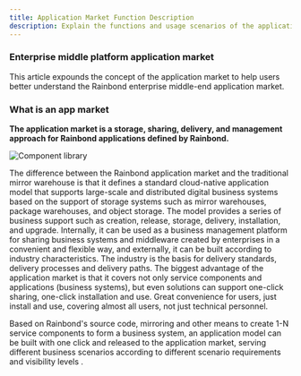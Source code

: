 ```yaml
---
title: Application Market Function Description
description: Explain the functions and usage scenarios of the application market
---
```


### Enterprise middle platform application market

This article expounds the concept of the application market to help users better understand the Rainbond enterprise middle-end application market.

### What is an app market

**The application market is a storage, sharing, delivery, and management approach for Rainbond applications defined by Rainbond.**

![Component library](https://grstatic.oss-cn-shanghai.aliyuncs.com/images/docs/5.2/user-manual/enterprise/appcenter/desc/shared%20library.png)

The difference between the Rainbond application market and the traditional mirror warehouse is that it defines a standard cloud-native application model that supports large-scale and distributed digital business systems based on the support of storage systems such as mirror warehouses, package warehouses, and object storage. The model provides a series of business support such as creation, release, storage, delivery, installation, and upgrade. Internally, it can be used as a business management platform for sharing business systems and middleware created by enterprises in a convenient and flexible way, and externally, it can be built according to industry characteristics. The industry is the basis for delivery standards, delivery processes and delivery paths. The biggest advantage of the application market is that it covers not only service components and applications (business systems), but even solutions can support one-click sharing, one-click installation and use. Great convenience for users, just install and use, covering almost all users, not just technical personnel.

Based on Rainbond's source code, mirroring and other means to create 1-N service components to form a business system, an application model can be built with one click and released to the application market, serving different business scenarios according to different scenario requirements and visibility levels .



